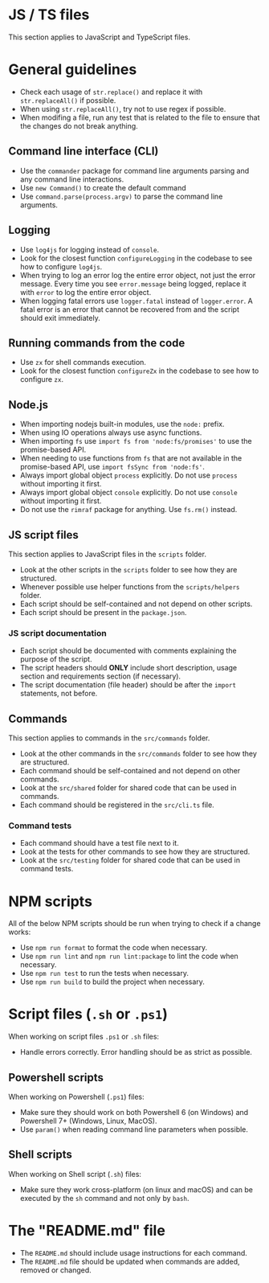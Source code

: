 # JS / TS files

This section applies to JavaScript and TypeScript files.

# General guidelines

- Check each usage of `str.replace()` and replace it with `str.replaceAll()` if possible.
- When using `str.replaceAll()`, try not to use regex if possible.
- When modifing a file, run any test that is related to the file to ensure that the changes do not break anything.

## Command line interface (CLI)

- Use the `commander` package for command line arguments parsing and any command line interactions.
- Use `new Command()` to create the default command
- Use `command.parse(process.argv)` to parse the command line arguments.

## Logging

- Use `log4js` for logging instead of `console`.
- Look for the closest function `configureLogging` in the codebase to see how to configure `log4js`.
- When trying to log an error log the entire error object, not just the error message. Every time you see `error.message` being logged, replace it with `error` to log the entire error object.
- When logging fatal errors use `logger.fatal` instead of `logger.error`. A fatal error is an error that cannot be recovered from and the script should exit immediately.

## Running commands from the code

- Use `zx` for shell commands execution.
- Look for the closest function `configureZx` in the codebase to see how to configure `zx`.

## Node.js

- When importing nodejs built-in modules, use the `node:` prefix.
- When using IO operations always use async functions.
- When importing `fs` use `import fs from 'node:fs/promises'` to use the promise-based API.
- When needing to use functions from `fs` that are not available in the promise-based API, use `import fsSync from 'node:fs'`.
- Always import global object `process` explicitly. Do not use `process` without importing it first.
- Always import global object `console` explicitly. Do not use `console` without importing it first.
- Do not use the `rimraf` package for anything. Use `fs.rm()` instead.

## JS script files

This section applies to JavaScript files in the `scripts` folder.

- Look at the other scripts in the `scripts` folder to see how they are structured.
- Whenever possible use helper functions from the `scripts/helpers` folder.
- Each script should be self-contained and not depend on other scripts.
- Each script should be present in the `package.json`.

### JS script documentation

- Each script should be documented with comments explaining the purpose of the script.
- The script headers should **ONLY** include short description, usage section and requirements section (if necessary).
- The script documentation (file header) should be after the `import` statements, not before.

## Commands

This section applies to commands in the `src/commands` folder.

- Look at the other commands in the `src/commands` folder to see how they are structured.
- Each command should be self-contained and not depend on other commands.
- Look at the `src/shared` folder for shared code that can be used in commands.
- Each command should be registered in the `src/cli.ts` file.

### Command tests

- Each command should have a test file next to it.
- Look at the tests for other commands to see how they are structured.
- Look at the `src/testing` folder for shared code that can be used in command tests.

# NPM scripts

All of the below NPM scripts should be run when trying to check if a change works:

- Use `npm run format` to format the code when necessary.
- Use `npm run lint` and `npm run lint:package` to lint the code when necessary.
- Use `npm run test` to run the tests when necessary.
- Use `npm run build` to build the project when necessary.

# Script files (`.sh` or `.ps1`)

When working on script files `.ps1` or `.sh` files:

- Handle errors correctly. Error handling should be as strict as possible.

## Powershell scripts

When working on Powershell (`.ps1`) files:

- Make sure they should work on both Powershell 6 (on Windows) and Powershell 7+ (Windows, Linux, MacOS).
- Use `param()` when reading command line parameters when possible.

## Shell scripts

When working on Shell script (`.sh`) files:

- Make sure they work cross-platform (on linux and macOS) and can be executed by the `sh` command and not only by `bash`.

# The "README.md" file

- The `README.md` should include usage instructions for each command.
- The `README.md` file should be updated when commands are added, removed or changed.

